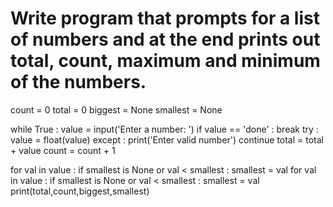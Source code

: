 # Write program that prompts for a list of numbers and at the end prints out total, count, maximum and minimum of the numbers.
count = 0
total = 0
biggest = None
smallest = None

while True :
    value = input('Enter a number: ')
    if value == 'done' :
        break
    try :
        value = float(value)
    except :
        print('Enter valid number')
        continue
    total = total + value
    count = count + 1

for val in value :
    if smallest is None or val < smallest :
        smallest = val
for val in value :
    if smallest is None or val < smallest :
        smallest = val
print(total,count,biggest,smallest)
